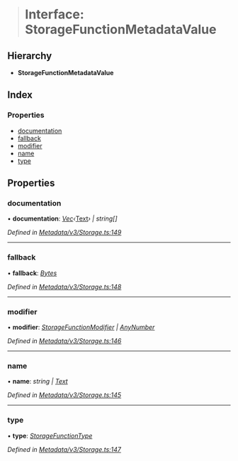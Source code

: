 > # Interface: StorageFunctionMetadataValue

## Hierarchy

* **StorageFunctionMetadataValue**

## Index

### Properties

* [documentation](_metadata_v3_storage_.storagefunctionmetadatavalue.md#documentation)
* [fallback](_metadata_v3_storage_.storagefunctionmetadatavalue.md#fallback)
* [modifier](_metadata_v3_storage_.storagefunctionmetadatavalue.md#modifier)
* [name](_metadata_v3_storage_.storagefunctionmetadatavalue.md#name)
* [type](_metadata_v3_storage_.storagefunctionmetadatavalue.md#type)

## Properties

###  documentation

• **documentation**: *[Vec](../classes/_codec_vec_.vec.md)‹*[Text](../classes/_primitive_text_.text.md)*› | string[]*

*Defined in [Metadata/v3/Storage.ts:149](https://github.com/polkadot-js/api/blob/1b94f0c/packages/types/src/Metadata/v3/Storage.ts#L149)*

___

###  fallback

• **fallback**: *[Bytes](../classes/_primitive_bytes_.bytes.md)*

*Defined in [Metadata/v3/Storage.ts:148](https://github.com/polkadot-js/api/blob/1b94f0c/packages/types/src/Metadata/v3/Storage.ts#L148)*

___

###  modifier

• **modifier**: *[StorageFunctionModifier](../classes/_metadata_v0_storage_.storagefunctionmodifier.md) | [AnyNumber](../modules/_types_.md#anynumber)*

*Defined in [Metadata/v3/Storage.ts:146](https://github.com/polkadot-js/api/blob/1b94f0c/packages/types/src/Metadata/v3/Storage.ts#L146)*

___

###  name

• **name**: *string | [Text](../classes/_primitive_text_.text.md)*

*Defined in [Metadata/v3/Storage.ts:145](https://github.com/polkadot-js/api/blob/1b94f0c/packages/types/src/Metadata/v3/Storage.ts#L145)*

___

###  type

• **type**: *[StorageFunctionType](../classes/_metadata_v3_storage_.storagefunctiontype.md)*

*Defined in [Metadata/v3/Storage.ts:147](https://github.com/polkadot-js/api/blob/1b94f0c/packages/types/src/Metadata/v3/Storage.ts#L147)*